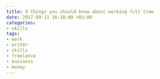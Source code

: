 ```yaml
---
title: 9 things you should know about working full time
date: 2017-09-11 16:18:00 +03:00
categories:
- skills
tags:
- work
- writer
- skills
- freelance
- business
- money
---
```



